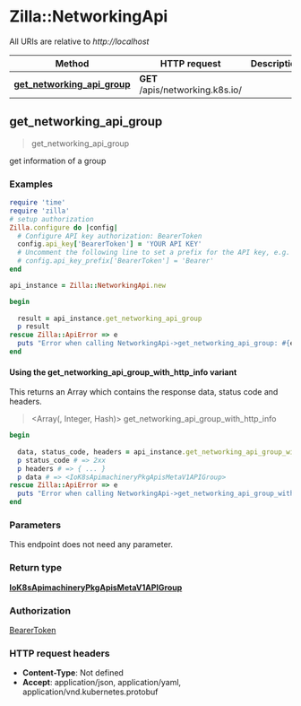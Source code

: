 # Zilla::NetworkingApi

All URIs are relative to *http://localhost*

| Method | HTTP request | Description |
| ------ | ------------ | ----------- |
| [**get_networking_api_group**](NetworkingApi.md#get_networking_api_group) | **GET** /apis/networking.k8s.io/ |  |


## get_networking_api_group

> <IoK8sApimachineryPkgApisMetaV1APIGroup> get_networking_api_group



get information of a group

### Examples

```ruby
require 'time'
require 'zilla'
# setup authorization
Zilla.configure do |config|
  # Configure API key authorization: BearerToken
  config.api_key['BearerToken'] = 'YOUR API KEY'
  # Uncomment the following line to set a prefix for the API key, e.g. 'Bearer' (defaults to nil)
  # config.api_key_prefix['BearerToken'] = 'Bearer'
end

api_instance = Zilla::NetworkingApi.new

begin
  
  result = api_instance.get_networking_api_group
  p result
rescue Zilla::ApiError => e
  puts "Error when calling NetworkingApi->get_networking_api_group: #{e}"
end
```

#### Using the get_networking_api_group_with_http_info variant

This returns an Array which contains the response data, status code and headers.

> <Array(<IoK8sApimachineryPkgApisMetaV1APIGroup>, Integer, Hash)> get_networking_api_group_with_http_info

```ruby
begin
  
  data, status_code, headers = api_instance.get_networking_api_group_with_http_info
  p status_code # => 2xx
  p headers # => { ... }
  p data # => <IoK8sApimachineryPkgApisMetaV1APIGroup>
rescue Zilla::ApiError => e
  puts "Error when calling NetworkingApi->get_networking_api_group_with_http_info: #{e}"
end
```

### Parameters

This endpoint does not need any parameter.

### Return type

[**IoK8sApimachineryPkgApisMetaV1APIGroup**](IoK8sApimachineryPkgApisMetaV1APIGroup.md)

### Authorization

[BearerToken](../README.md#BearerToken)

### HTTP request headers

- **Content-Type**: Not defined
- **Accept**: application/json, application/yaml, application/vnd.kubernetes.protobuf

